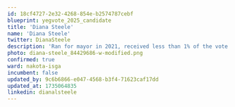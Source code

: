 ```yaml
---
id: 18cf4727-2e32-4268-854e-b2574787cebf
blueprint: yegvote_2025_candidate
title: 'Diana Steele'
name: 'Diana Steele'
twitter: DianaSteele
description: 'Ran for mayor in 2021, received less than 1% of the vote'
photo: diana-steele_84429686-w-modified.png
confirmed: true
ward: nakota-isga
incumbent: false
updated_by: 9c6b6866-e047-4568-b3f4-71623caf17dd
updated_at: 1735064835
linkedin: dianalsteele
---
```

